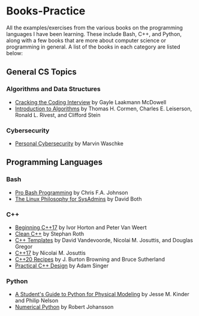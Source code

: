 # Books-Practice

All the examples/exercises from the various books on the programming languages I have been learning. These include Bash, C++, and Python, along with a few books that are more about computer science or programming in general. A list of the books in each category are listed below:

## General CS Topics

### Algorithms and Data Structures

- [Cracking the Coding Interview](http://www.crackingthecodinginterview.com) by Gayle Laakmann McDowell
- [Introduction to Algorithms](https://mitpress.mit.edu/books/introduction-algorithms-third-edition) by Thomas H. Cormen, Charles E. Leiserson, Ronald L. Rivest, and Clifford Stein

### Cybersecurity

- [Personal Cybersecurity](https://www.apress.com/gp/book/9781484224298) by Marvin Waschke

## Programming Languages

### Bash

- [Pro Bash Programming](https://github.com/Apress/pro-bash-programming) by Chris F.A. Johnson
- [The Linux Philosophy for SysAdmins](https://github.com/Apress/linux-philo-sysadmins) by David Both

### C++

- [Beginning C++17](https://github.com/Apress/beg-cplusplus17) by Ivor Horton and Peter Van Weert
- [Clean C++](https://github.com/Apress/clean-cplusplus) by Stephan Roth
- [C++ Templates](http://www.tmplbook.com) by David Vandevoorde, Nicolai M. Josuttis, and Douglas Gregor
- [C++17](http://www.cppstd17.com) by Nicolai M. Josuttis
- [C++20 Recipes](https://github.com/Apress/cpp-20-recipes) by J. Burton Browning and Bruce Sutherland
- [Practical C++ Design](https://github.com/Apress/practical-cplusplus-design) by Adam Singer

<!-- - [Modern X86 Assembly Language Programming](https://github.com/Apress/modern-x86-assembly-language-programming-2e) by Daniel Kusswurm

## PHP and MySQL

- [Beginning PHP and MySQL](https://github.com/Apress/beginning-php-and-mysql-5e) by Frank M. Kromann-->

### Python

- [A Student's Guide to Python for Physical Modeling](http://physicalmodelingwithpython.blogspot.com/p/code-samples.html) by Jesse M. Kinder and Philip Nelson
- [Numerical Python](https://github.com/Apress/numerical-python-second-ed) by Robert Johansson
